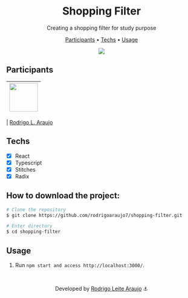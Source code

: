 ﻿<h1 align="center">
  Shopping Filter
</h1>

<p align="center">
  Creating a shopping filter for study purpose
</p>

<p align="center">
  <a href="#participants">Participants</a> •
  <a href="#techs">Techs</a> •
  <a href="#usage">Usage</a>
</p>

<div align="center">
  <img src="https://media.giphy.com/media/v1.Y2lkPTc5MGI3NjExZjY5YWdkM2RkcmtyY3ExcHRxN2g1czF2dXBrYWU2ZDkyOGNuczVzYyZlcD12MV9pbnRlcm5hbF9naWZfYnlfaWQmY3Q9Zw/kuaZr4BjrRtsQaXdLk/giphy.gif" />
</div>

## Participants

| [<img src="https://avatars.githubusercontent.com/rodrigoaraujo7" width="75px;"/>](https://github.com/rodrigoaraujo7) |
| :------------------------------------------------------------------------------------------------------------------: |

| [Rodrigo L. Araujo](https://github.com/rodrigoaraujo7)

## Techs

- [x] React
- [x] Typescript
- [x] Stitches
- [x] Radix

## How to download the project:

```bash
# Clone the repository
$ git clone https://github.com/rodrigoaraujo7/shopping-filter.git

# Enter directory
$ cd shopping-filter
```

## Usage

1. Run `npm start and access http://localhost:3000/`.

<br/>

<p align="center"> Developed by <a href="https://www.linkedin.com/in/rodrigo-leite-araujo-a2a1b119b/">Rodrigo Leite Araujo</a> ⚓</p>
